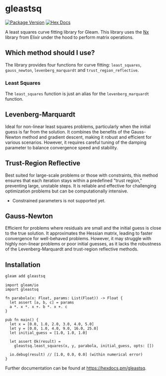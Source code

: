 # gleastsq

[![Package Version](https://img.shields.io/hexpm/v/gleastsq)](https://hex.pm/packages/gleastsq)
[![Hex Docs](https://img.shields.io/badge/hex-docs-ffaff3)](https://hexdocs.pm/gleastsq/)

A least squares curve fitting library for Gleam. This library uses the [Nx](https://hexdocs.pm/nx/Nx.html)
library from Elixir under the hood to perform matrix operations.

## Which method should I use?

The library provides four functions for curve fitting: `least_squares`, `gauss_newton`, `levenberg_marquardt` and `trust_region_reflective`.

### Least Squares

The `least_squares` function is just an alias for the `levenberg_marquardt` function.

## Levenberg-Marquardt

Ideal for non-linear least squares problems, particularly when the initial guess is far from the solution. It combines the benefits of the Gauss-Newton method and gradient descent, making it robust and efficient for various scenarios. However, it requires careful tuning of the damping parameter to balance convergence speed and stability.

## Trust-Region Reflective

Best suited for large-scale problems or those with constraints, this method ensures that each iteration stays within a predefined "trust region," preventing large, unstable steps. It is reliable and effective for challenging optimization problems but can be computationally intensive.

* Constrained parameters is not supported yet.

## Gauss-Newton

Efficient for problems where residuals are small and the initial guess is close to the true solution. It approximates the Hessian matrix, leading to faster convergence for well-behaved problems. However, it may struggle with highly non-linear problems or poor initial guesses, as it lacks the robustness of the Levenberg-Marquardt and trust-region reflective methods.

## Installation

```sh
gleam add gleastsq
```

```gleam
import gleam/io
import gleastsq

fn parabola(x: Float, params: List(Float)) -> Float {
  let assert [a, b, c] = params
  a *. x *. x +. b *. x +. c
}

pub fn main() {
  let x = [0.0, 1.0, 2.0, 3.0, 4.0, 5.0]
  let y = [0.0, 1.0, 4.0, 9.0, 16.0, 25.0]
  let initial_guess = [1.0, 1.0, 1.0]

  let assert Ok(result) =
    gleastsq.least_squares(x, y, parabola, initial_guess, opts: [])

  io.debug(result) // [1.0, 0.0, 0.0] (within numerical error)
}
```

Further documentation can be found at <https://hexdocs.pm/gleastsq>.
